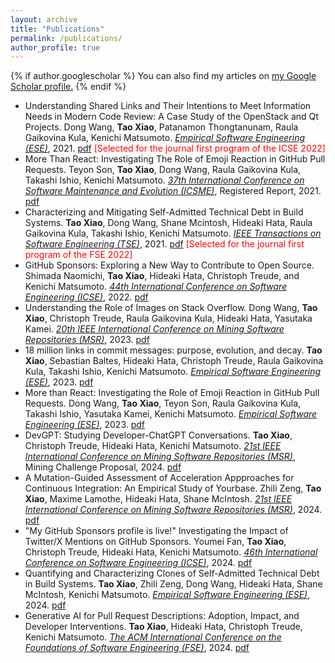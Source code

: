 ```yaml
---
layout: archive
title: "Publications"
permalink: /publications/
author_profile: true
---
```


{% if author.googlescholar %}
  You can also find my articles on <u><a href="{{author.googlescholar}}">my Google Scholar profile</a>.</u>
{% endif %}
* Understanding Shared Links and Their Intentions to Meet Information Needs in Modern Code Review: A Case Study of the OpenStack and Qt Projects. Dong Wang, **Tao Xiao**, Patanamon Thongtanunam, Raula Gaikovina Kula, Kenichi Matsumoto. <span style="text-decoration:underline;font-style: italic">Empirical Software Engineering (ESE)</span>, 2021. [pdf](https://link.springer.com/article/10.1007/s10664-021-09997-x) <span style="color:red">[Selected for the journal first program of the ICSE 2022]</span>
* More Than React: Investigating The Role of Emoji Reaction in GitHub Pull Requests. Teyon Son, **Tao Xiao**, Dong Wang, Raula Gaikovina Kula, Takashi Ishio, Kenichi Matsumoto. <span style="text-decoration:underline;font-style: italic">37th International Conference on Software Maintenance and Evolution (ICSME)</span>, Registered Report, 2021. [pdf](https://www.researchgate.net/publication/353995896_More_Than_React_Investigating_The_Role_of_EmojiReaction_in_GitHub_Pull_Requests)
* Characterizing and Mitigating Self-Admitted Technical Debt in Build Systems. **Tao Xiao**, Dong Wang, Shane Mcintosh, Hideaki Hata, Raula Gaikovina Kula, Takashi Ishio, Kenichi Matsumoto. <span style="text-decoration:underline;font-style: italic">IEEE Transactions on Software Engineering (TSE)</span>, 2021. [pdf](http://tao-xiao.github.io/files/SATD_TSE_2021.pdf) <span style="color:red">[Selected for the journal first program of the FSE 2022]</span>
* GitHub Sponsors: Exploring a New Way to Contribute to Open Source. Shimada Naomichi, **Tao Xiao**, Hideaki Hata, Christoph Treude, and Kenichi Matsumoto. <span style="text-decoration:underline;font-style: italic">44th International Conference on Software Engineering (ICSE)</span>, 2022. [pdf](https://arxiv.org/pdf/2202.05751.pdf)
* Understanding the Role of Images on Stack Overflow. Dong Wang, **Tao Xiao**, Christoph Treude, Raula Gaikovina Kula, Hideaki Hata, Yasutaka Kamei. <span style="text-decoration:underline;font-style: italic">20th IEEE International Conference on Mining Software Repositories (MSR)</span>, 2023. [pdf](https://arxiv.org/pdf/2303.15684.pdf)
* 18 million links in commit messages: purpose, evolution, and decay. **Tao Xiao**, Sebastian Baltes, Hideaki Hata, Christoph Treude, Raula Gaikovina Kula, Takashi Ishio, Kenichi Matsumoto. <span style="text-decoration:underline;font-style: italic">Empirical Software Engineering (ESE)</span>, 2023. [pdf](http://tao-xiao.github.io/files/Links_ESE_2023.pdf) 
* More than React: Investigating the Role of Emoji Reaction in GitHub Pull Requests. Dong Wang, **Tao Xiao**, Teyon Son, Raula Gaikovina Kula, Takashi Ishio, Yasutaka Kamei, Kenichi Matsumoto. <span style="text-decoration:underline;font-style: italic">Empirical Software Engineering (ESE)</span>, 2023. [pdf](https://arxiv.org/pdf/2307.07111.pdf)
* DevGPT: Studying Developer-ChatGPT Conversations. **Tao Xiao**, Christoph Treude, Hideaki Hata, Kenichi Matsumoto. <span style="text-decoration:underline;font-style: italic">21st IEEE International Conference on Mining Software Repositories (MSR)</span>, Mining Challenge Proposal, 2024. [pdf](https://arxiv.org/pdf/2309.03914.pdf)
* A Mutation-Guided Assessment of Acceleration Appproaches for Continuous Integration: An Empirical Study of Yourbase. Zhili Zeng, **Tao Xiao**, Maxime Lamothe, Hideaki Hata, Shane McIntosh. <span style="text-decoration:underline;font-style: italic">21st IEEE International Conference on Mining Software Repositories (MSR)</span>, 2024. [pdf](https://rebels.cs.uwaterloo.ca/papers/msr2024_zeng.pdf)
* "My GitHub Sponsors profile is live!" Investigating the Impact of Twitter/X Mentions on GitHub Sponsors. Youmei Fan, **Tao Xiao**, Christoph Treude, Hideaki Hata, Kenichi Matsumoto. <span style="text-decoration:underline;font-style: italic">46th International Conference on Software Engineering (ICSE)</span>, 2024. [pdf](https://arxiv.org/pdf/2401.02755.pdf)
* Quantifying and Characterizing Clones of Self-Admitted Technical Debt in Build Systems. **Tao Xiao**, Zhili Zeng, Dong Wang, Hideaki Hata, Shane McIntosh, Kenichi Matsumoto. <span style="text-decoration:underline;font-style: italic">Empirical Software Engineering (ESE)</span>, 2024. [pdf](https://arxiv.org/pdf/2402.08920.pdf)
* Generative AI for Pull Request Descriptions: Adoption, Impact, and Developer Interventions. **Tao Xiao**, Hideaki Hata, Christoph Treude, Kenichi Matsumoto. <span style="text-decoration:underline;font-style: italic">The ACM International Conference on the Foundations of Software Engineering (FSE)</span>, 2024. [pdf](https://arxiv.org/pdf/2402.08967.pdf)
